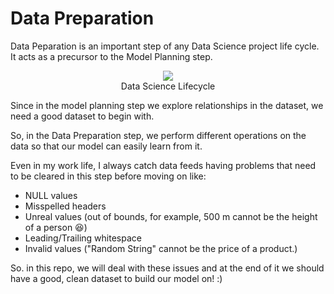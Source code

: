 # Data Preparation

Data Peparation is an important step of any Data Science project life cycle.
It acts as a precursor to the Model Planning step. 

  <figure align="center">
  <img src="https://user-images.githubusercontent.com/32167236/98797542-b7782080-2432-11eb-9c34-c44e74f19022.png">
  <figcaption>Data Science Lifecycle</figcaption>
</figure>

Since in the model planning step we explore relationships in the dataset, we need a good dataset to begin with.

So, in the Data Preparation step, we perform different operations on the data so that our model can easily learn from it.

Even in my work life, I always catch data feeds having problems that need to be cleared in this step before moving on like:

* NULL values
* Misspelled headers
* Unreal values (out of bounds, for example, 500 m cannot be the height of a person :laughing:)
* Leading/Trailing whitespace
* Invalid values ("Random String" cannot be the price of a product.)

So. in this repo, we will deal with these issues and at the end of it we should have a good, clean dataset to build our model on! :)
